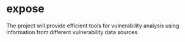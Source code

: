 # expose
The project will provide efficient tools for vulnerability analysis using information from different vulnerability data sources
